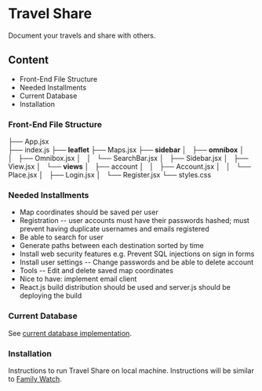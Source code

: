 # Travel Share

Document your travels and share with others.

## Content
* Front-End File Structure
* Needed Installments
* Current Database
* Installation

### Front-End File Structure
├── App.jsx<br/>
├── index.js
├── **leaflet**
├── Maps.jsx
├── **sidebar**
│   ├── **omnibox**
│   │   ├── Omnibox.jsx
│   │   └── SearchBar.jsx
│   ├── Sidebar.jsx
│   ├── View.jsx
│   └── **views**
│       ├── account
│       │   ├── Account.jsx
│       │   └── Place.jsx
│       ├── Login.jsx
│       └── Register.jsx
└── styles.css

### Needed Installments
* Map coordinates should be saved per user
* Registration -- user accounts must have their passwords hashed;
  must prevent having duplicate usernames and emails registered
* Be able to search for user
* Generate paths between each destination sorted by time
* Install web security features e.g. Prevent SQL injections on sign
  in forms
* Install user settings -- Change passwords and be able to delete
  account
* Tools -- Edit and delete saved map coordinates
* Nice to have: implement email client
* React.js build distribution should be used and server.js should be
  deploying the build

### Current Database
See [current database implementation](https://github.com/ivanmanan/Travel-Share/blob/master/sql/database.txt).

### Installation
Instructions to run Travel Share on local machine. Instructions will be similar to [Family Watch](https://github.com/ivanmanan/Family-Watch/blob/master/README.md).

